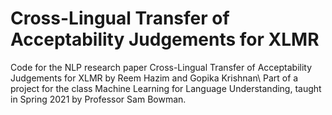 # Cross-Lingual Transfer of Acceptability Judgements for XLMR
Code for the NLP research paper Cross-Lingual Transfer of Acceptability Judgements for XLMR by Reem Hazim and Gopika Krishnan\\
Part of a project for the class Machine Learning for Language Understanding, taught in Spring 2021 by Professor Sam Bowman.
